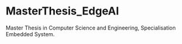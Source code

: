 # MasterThesis_EdgeAI
Master Thesis in Computer Science and Engineering, Specialisation Embedded System. 
